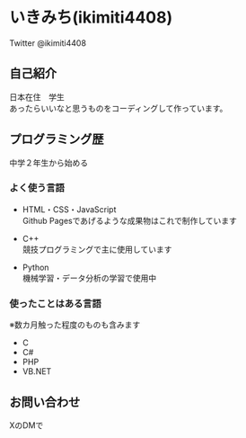 # いきみち(ikimiti4408)
Twitter @ikimiti4408

## 自己紹介
日本在住　学生  
あったらいいなと思うものをコーディングして作っています。  

## プログラミング歴
中学２年生から始める

### よく使う言語
- HTML・CSS・JavaScript  
Github Pagesであげるような成果物はこれで制作しています

- C++  
競技プログラミングで主に使用しています

- Python  
機械学習・データ分析の学習で使用中

### 使ったことはある言語
※数カ月触った程度のものも含みます
- C
- C#
- PHP
- VB.NET

## お問い合わせ
XのDMで
